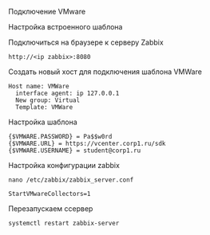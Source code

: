 Подключение VMware

Настройка встроенного шаблона

Подключиться на браузере к серверу Zabbix
```
http://<ip zabbix>:8080
```
Создать новый хост для подключения шаблона VMWare
```
Host name: VMWare
  interface agent: ip 127.0.0.1
  New group: Virtual
  Template: VMWare
```
Настройка шаблона 
```
{$VMWARE.PASSWORD} = Pa$$w0rd
{$VMWARE.URL} = https://vcenter.corp1.ru/sdk
{$VMWARE.USERNAME} = student@corp1.ru
```
Настройка конфигурации zabbix
```
nano /etc/zabbix/zabbix_server.conf
```
```
StartVMwareCollectors=1
```
Перезапускаем cсервер
```
systemctl restart zabbix-server
```
